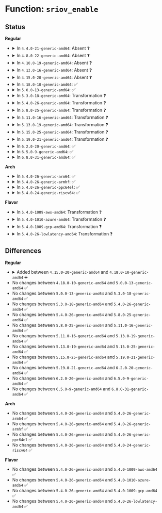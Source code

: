 # Function: <code>sriov_enable</code>

## Status
<b>Regular</b>
<ul>
<li>
<details>
<summary>In <code>4.4.0-21-generic-amd64</code>: Absent ❓</summary>

```json
{
  "name": "sriov_enable",
  "collision_type": "Unique Static",
  "inline_type": "Full",
  "funcs": [
    {
      "addr": 18446744071583392433,
      "name": "sriov_enable",
      "external": false,
      "loc": "drivers/pci/iov.c:238",
      "file": "drivers/pci/iov.c",
      "inline": "not declared, inlined",
      "caller_inline": [
        "drivers/pci/iov.c:pci_enable_sriov"
      ],
      "caller_func": []
    }
  ],
  "symbols": []
}
```
</details>
</li>
<li>
<details>
<summary>In <code>4.8.0-22-generic-amd64</code>: Absent ❓</summary>

```json
{
  "name": "sriov_enable",
  "collision_type": "Unique Static",
  "inline_type": "Full",
  "funcs": [
    {
      "addr": 18446744071583707843,
      "name": "sriov_enable",
      "external": false,
      "loc": "drivers/pci/iov.c:238",
      "file": "drivers/pci/iov.c",
      "inline": "not declared, inlined",
      "caller_inline": [
        "drivers/pci/iov.c:pci_enable_sriov"
      ],
      "caller_func": []
    }
  ],
  "symbols": []
}
```
</details>
</li>
<li>
<details>
<summary>In <code>4.10.0-19-generic-amd64</code>: Absent ❓</summary>

```json
{
  "name": "sriov_enable",
  "collision_type": "Unique Static",
  "inline_type": "Full",
  "funcs": [
    {
      "addr": 18446744071583846179,
      "name": "sriov_enable",
      "external": false,
      "loc": "drivers/pci/iov.c:241",
      "file": "drivers/pci/iov.c",
      "inline": "not declared, inlined",
      "caller_inline": [
        "drivers/pci/iov.c:pci_enable_sriov"
      ],
      "caller_func": []
    }
  ],
  "symbols": []
}
```
</details>
</li>
<li>
<details>
<summary>In <code>4.13.0-16-generic-amd64</code>: Absent ❓</summary>

```json
{
  "name": "sriov_enable",
  "collision_type": "Unique Static",
  "inline_type": "Full",
  "funcs": [
    {
      "addr": 18446744071583887565,
      "name": "sriov_enable",
      "external": false,
      "loc": "drivers/pci/iov.c:234",
      "file": "drivers/pci/iov.c",
      "inline": "not declared, inlined",
      "caller_inline": [
        "drivers/pci/iov.c:pci_enable_sriov"
      ],
      "caller_func": []
    }
  ],
  "symbols": []
}
```
</details>
</li>
<li>
<details>
<summary>In <code>4.15.0-20-generic-amd64</code>: Absent ❓</summary>

```json
{
  "name": "sriov_enable",
  "collision_type": "Unique Static",
  "inline_type": "Full",
  "funcs": [
    {
      "addr": 18446744071584150237,
      "name": "sriov_enable",
      "external": false,
      "loc": "drivers/pci/iov.c:227",
      "file": "drivers/pci/iov.c",
      "inline": "not declared, inlined",
      "caller_inline": [
        "drivers/pci/iov.c:pci_enable_sriov"
      ],
      "caller_func": []
    }
  ],
  "symbols": []
}
```
</details>
</li>
<li>
<details>
<summary>In <code>4.18.0-10-generic-amd64</code>: ✅</summary>

```c
int sriov_enable(struct pci_dev * dev, int nr_virtfn)
```

```json
{
  "name": "sriov_enable",
  "collision_type": "Unique Static",
  "inline_type": "No",
  "funcs": [
    {
      "addr": 18446744071584367184,
      "name": "sriov_enable",
      "external": false,
      "loc": "drivers/pci/iov.c:254",
      "file": "drivers/pci/iov.c",
      "inline": "seen, unknown",
      "caller_inline": [],
      "caller_func": [
        "drivers/pci/iov.c:pci_enable_sriov"
      ]
    }
  ],
  "symbols": [
    {
      "addr": 18446744071584367184,
      "name": "sriov_enable",
      "section": ".text",
      "bind": "STB_LOCAL",
      "size": 1056
    }
  ]
}
```
</details>
</li>
<li>
<details>
<summary>In <code>5.0.0-13-generic-amd64</code>: ✅</summary>

```c
int sriov_enable(struct pci_dev * dev, int nr_virtfn)
```

```json
{
  "name": "sriov_enable",
  "collision_type": "Unique Static",
  "inline_type": "No",
  "funcs": [
    {
      "addr": 18446744071584462320,
      "name": "sriov_enable",
      "external": false,
      "loc": "drivers/pci/iov.c:276",
      "file": "drivers/pci/iov.c",
      "inline": "seen, unknown",
      "caller_inline": [],
      "caller_func": [
        "drivers/pci/iov.c:pci_enable_sriov"
      ]
    }
  ],
  "symbols": [
    {
      "addr": 18446744071584462320,
      "name": "sriov_enable",
      "section": ".text",
      "bind": "STB_LOCAL",
      "size": 1080
    }
  ]
}
```
</details>
</li>
<li>
<details>
<summary>In <code>5.3.0-18-generic-amd64</code>: Transformation ❓</summary>

```c
int sriov_enable(struct pci_dev * dev, int nr_virtfn)
```

```json
{
  "name": "sriov_enable",
  "collision_type": "Unique Static",
  "inline_type": "No",
  "funcs": [
    {
      "addr": 0,
      "name": "sriov_enable",
      "external": false,
      "loc": "drivers/pci/iov.c:274",
      "file": "drivers/pci/iov.c",
      "inline": "seen, unknown",
      "caller_inline": [],
      "caller_func": [
        "drivers/pci/iov.c:pci_enable_sriov"
      ]
    }
  ],
  "symbols": [
    {
      "addr": 18446744071584659728,
      "name": "sriov_enable",
      "section": ".text",
      "bind": "STB_LOCAL",
      "size": 970
    },
    {
      "addr": 18446744071584663280,
      "name": "sriov_enable.cold",
      "section": ".text",
      "bind": "STB_LOCAL",
      "size": 138
    }
  ]
}
```
</details>
</li>
<li>
<details>
<summary>In <code>5.4.0-26-generic-amd64</code>: Transformation ❓</summary>

```c
int sriov_enable(struct pci_dev * dev, int nr_virtfn)
```

```json
{
  "name": "sriov_enable",
  "collision_type": "Unique Static",
  "inline_type": "No",
  "funcs": [
    {
      "addr": 0,
      "name": "sriov_enable",
      "external": false,
      "loc": "drivers/pci/iov.c:440",
      "file": "drivers/pci/iov.c",
      "inline": "seen, unknown",
      "caller_inline": [],
      "caller_func": [
        "drivers/pci/iov.c:pci_enable_sriov"
      ]
    }
  ],
  "symbols": [
    {
      "addr": 18446744071584797888,
      "name": "sriov_enable",
      "section": ".text",
      "bind": "STB_LOCAL",
      "size": 970
    },
    {
      "addr": 18446744071584801551,
      "name": "sriov_enable.cold",
      "section": ".text",
      "bind": "STB_LOCAL",
      "size": 138
    }
  ]
}
```
</details>
</li>
<li>
<details>
<summary>In <code>5.8.0-25-generic-amd64</code>: Transformation ❓</summary>

```c
int sriov_enable(struct pci_dev * dev, int nr_virtfn)
```

```json
{
  "name": "sriov_enable",
  "collision_type": "Unique Static",
  "inline_type": "No",
  "funcs": [
    {
      "addr": 0,
      "name": "sriov_enable",
      "external": false,
      "loc": "drivers/pci/iov.c:459",
      "file": "drivers/pci/iov.c",
      "inline": "seen, unknown",
      "caller_inline": [],
      "caller_func": [
        "drivers/pci/iov.c:pci_enable_sriov"
      ]
    }
  ],
  "symbols": [
    {
      "addr": 18446744071585492192,
      "name": "sriov_enable",
      "section": ".text",
      "bind": "STB_LOCAL",
      "size": 968
    },
    {
      "addr": 18446744071585494523,
      "name": "sriov_enable.cold",
      "section": ".text",
      "bind": "STB_LOCAL",
      "size": 138
    }
  ]
}
```
</details>
</li>
<li>
<details>
<summary>In <code>5.11.0-16-generic-amd64</code>: Transformation ❓</summary>

```c
int sriov_enable(struct pci_dev * dev, int nr_virtfn)
```

```json
{
  "name": "sriov_enable",
  "collision_type": "Unique Static",
  "inline_type": "No",
  "funcs": [
    {
      "addr": 0,
      "name": "sriov_enable",
      "external": false,
      "loc": "drivers/pci/iov.c:460",
      "file": "drivers/pci/iov.c",
      "inline": "seen, unknown",
      "caller_inline": [],
      "caller_func": [
        "drivers/pci/iov.c:pci_enable_sriov"
      ]
    }
  ],
  "symbols": [
    {
      "addr": 18446744071585624736,
      "name": "sriov_enable",
      "section": ".text",
      "bind": "STB_LOCAL",
      "size": 968
    },
    {
      "addr": 18446744071591418924,
      "name": "sriov_enable.cold",
      "section": ".text",
      "bind": "STB_LOCAL",
      "size": 138
    }
  ]
}
```
</details>
</li>
<li>
<details>
<summary>In <code>5.13.0-19-generic-amd64</code>: Transformation ❓</summary>

```c
int sriov_enable(struct pci_dev * dev, int nr_virtfn)
```

```json
{
  "name": "sriov_enable",
  "collision_type": "Unique Static",
  "inline_type": "No",
  "funcs": [
    {
      "addr": 0,
      "name": "sriov_enable",
      "external": false,
      "loc": "drivers/pci/iov.c:550",
      "file": "drivers/pci/iov.c",
      "inline": "seen, unknown",
      "caller_inline": [],
      "caller_func": [
        "drivers/pci/iov.c:pci_enable_sriov"
      ]
    }
  ],
  "symbols": [
    {
      "addr": 18446744071585503312,
      "name": "sriov_enable",
      "section": ".text",
      "bind": "STB_LOCAL",
      "size": 971
    },
    {
      "addr": 18446744071591361333,
      "name": "sriov_enable.cold",
      "section": ".text",
      "bind": "STB_LOCAL",
      "size": 138
    }
  ]
}
```
</details>
</li>
<li>
<details>
<summary>In <code>5.15.0-25-generic-amd64</code>: Transformation ❓</summary>

```c
int sriov_enable(struct pci_dev * dev, int nr_virtfn)
```

```json
{
  "name": "sriov_enable",
  "collision_type": "Unique Static",
  "inline_type": "No",
  "funcs": [
    {
      "addr": 0,
      "name": "sriov_enable",
      "external": false,
      "loc": "drivers/pci/iov.c:557",
      "file": "drivers/pci/iov.c",
      "inline": "seen, unknown",
      "caller_inline": [],
      "caller_func": [
        "drivers/pci/iov.c:pci_enable_sriov"
      ]
    }
  ],
  "symbols": [
    {
      "addr": 18446744071585971024,
      "name": "sriov_enable",
      "section": ".text",
      "bind": "STB_LOCAL",
      "size": 1021
    },
    {
      "addr": 18446744071592390486,
      "name": "sriov_enable.cold",
      "section": ".text",
      "bind": "STB_LOCAL",
      "size": 138
    }
  ]
}
```
</details>
</li>
<li>
<details>
<summary>In <code>5.19.0-21-generic-amd64</code>: Transformation ❓</summary>

```c
int sriov_enable(struct pci_dev * dev, int nr_virtfn)
```

```json
{
  "name": "sriov_enable",
  "collision_type": "Unique Static",
  "inline_type": "No",
  "funcs": [
    {
      "addr": 0,
      "name": "sriov_enable",
      "external": false,
      "loc": "drivers/pci/iov.c:598",
      "file": "drivers/pci/iov.c",
      "inline": "seen, unknown",
      "caller_inline": [],
      "caller_func": [
        "drivers/pci/iov.c:pci_enable_sriov"
      ]
    }
  ],
  "symbols": [
    {
      "addr": 18446744071587176992,
      "name": "sriov_enable",
      "section": ".text",
      "bind": "STB_LOCAL",
      "size": 1010
    },
    {
      "addr": 18446744071594254234,
      "name": "sriov_enable.cold",
      "section": ".text",
      "bind": "STB_LOCAL",
      "size": 108
    }
  ]
}
```
</details>
</li>
<li>
<details>
<summary>In <code>6.2.0-20-generic-amd64</code>: ✅</summary>

```c
int sriov_enable(struct pci_dev * dev, int nr_virtfn)
```

```json
{
  "name": "sriov_enable",
  "collision_type": "Unique Static",
  "inline_type": "No",
  "funcs": [
    {
      "addr": 18446744071588390864,
      "name": "sriov_enable",
      "external": false,
      "loc": "drivers/pci/iov.c:598",
      "file": "drivers/pci/iov.c",
      "inline": "seen, unknown",
      "caller_inline": [],
      "caller_func": [
        "drivers/pci/iov.c:pci_enable_sriov"
      ]
    }
  ],
  "symbols": [
    {
      "addr": 18446744071588390864,
      "name": "sriov_enable",
      "section": ".text",
      "bind": "STB_LOCAL",
      "size": 1106
    }
  ]
}
```
</details>
</li>
<li>
<details>
<summary>In <code>6.5.0-9-generic-amd64</code>: ✅</summary>

```c
int sriov_enable(struct pci_dev * dev, int nr_virtfn)
```

```json
{
  "name": "sriov_enable",
  "collision_type": "Unique Static",
  "inline_type": "No",
  "funcs": [
    {
      "addr": 18446744071588666880,
      "name": "sriov_enable",
      "external": false,
      "loc": "drivers/pci/iov.c:598",
      "file": "drivers/pci/iov.c",
      "inline": "seen, unknown",
      "caller_inline": [],
      "caller_func": [
        "drivers/pci/iov.c:pci_enable_sriov"
      ]
    }
  ],
  "symbols": [
    {
      "addr": 18446744071588666880,
      "name": "sriov_enable",
      "section": ".text",
      "bind": "STB_LOCAL",
      "size": 1078
    }
  ]
}
```
</details>
</li>
<li>
<details>
<summary>In <code>6.8.0-31-generic-amd64</code>: ✅</summary>

```c
int sriov_enable(struct pci_dev * dev, int nr_virtfn)
```

```json
{
  "name": "sriov_enable",
  "collision_type": "Unique Static",
  "inline_type": "No",
  "funcs": [
    {
      "addr": 18446744071588967520,
      "name": "sriov_enable",
      "external": false,
      "loc": "drivers/pci/iov.c:597",
      "file": "drivers/pci/iov.c",
      "inline": "seen, unknown",
      "caller_inline": [],
      "caller_func": [
        "drivers/pci/iov.c:pci_enable_sriov"
      ]
    }
  ],
  "symbols": [
    {
      "addr": 18446744071588967520,
      "name": "sriov_enable",
      "section": ".text",
      "bind": "STB_LOCAL",
      "size": 1078
    }
  ]
}
```
</details>
</li>
</ul>
<b>Arch</b>
<ul>
<li>
<details>
<summary>In <code>5.4.0-26-generic-arm64</code>: ✅</summary>

```c
int sriov_enable(struct pci_dev * dev, int nr_virtfn)
```

```json
{
  "name": "sriov_enable",
  "collision_type": "Unique Static",
  "inline_type": "No",
  "funcs": [
    {
      "addr": 18446603336497066824,
      "name": "sriov_enable",
      "external": false,
      "loc": "drivers/pci/iov.c:440",
      "file": "drivers/pci/iov.c",
      "inline": "seen, unknown",
      "caller_inline": [],
      "caller_func": [
        "drivers/pci/iov.c:pci_enable_sriov"
      ]
    }
  ],
  "symbols": [
    {
      "addr": 18446603336497066824,
      "name": "sriov_enable",
      "section": ".text",
      "bind": "STB_LOCAL",
      "size": 1072
    }
  ]
}
```
</details>
</li>
<li>
<details>
<summary>In <code>5.4.0-26-generic-armhf</code>: ✅</summary>

```c
int sriov_enable(struct pci_dev * dev, int nr_virtfn)
```

```json
{
  "name": "sriov_enable",
  "collision_type": "Unique Static",
  "inline_type": "No",
  "funcs": [
    {
      "addr": 3230276304,
      "name": "sriov_enable",
      "external": false,
      "loc": "drivers/pci/iov.c:440",
      "file": "drivers/pci/iov.c",
      "inline": "seen, unknown",
      "caller_inline": [],
      "caller_func": [
        "drivers/pci/iov.c:pci_enable_sriov"
      ]
    }
  ],
  "symbols": [
    {
      "addr": 3230276304,
      "name": "sriov_enable",
      "section": ".text",
      "bind": "STB_LOCAL",
      "size": 1032
    }
  ]
}
```
</details>
</li>
<li>
<details>
<summary>In <code>5.4.0-26-generic-ppc64el</code>: ✅</summary>

```c
int sriov_enable(struct pci_dev * dev, int nr_virtfn)
```

```json
{
  "name": "sriov_enable",
  "collision_type": "Unique Static",
  "inline_type": "No",
  "funcs": [
    {
      "addr": 13835058055291109024,
      "name": "sriov_enable",
      "external": false,
      "loc": "drivers/pci/iov.c:440",
      "file": "drivers/pci/iov.c",
      "inline": "seen, unknown",
      "caller_inline": [],
      "caller_func": [
        "drivers/pci/iov.c:pci_enable_sriov"
      ]
    }
  ],
  "symbols": [
    {
      "addr": 13835058055291109024,
      "name": "sriov_enable",
      "section": ".text",
      "bind": "STB_LOCAL",
      "size": 1456
    }
  ]
}
```
</details>
</li>
<li>
<details>
<summary>In <code>5.4.0-24-generic-riscv64</code>: ✅</summary>

```c
int sriov_enable(struct pci_dev * dev, int nr_virtfn)
```

```json
{
  "name": "sriov_enable",
  "collision_type": "Unique Static",
  "inline_type": "No",
  "funcs": [
    {
      "addr": 18446743936275711524,
      "name": "sriov_enable",
      "external": false,
      "loc": "drivers/pci/iov.c:440",
      "file": "drivers/pci/iov.c",
      "inline": "seen, unknown",
      "caller_inline": [],
      "caller_func": [
        "drivers/pci/iov.c:pci_enable_sriov"
      ]
    }
  ],
  "symbols": [
    {
      "addr": 18446743936275711524,
      "name": "sriov_enable",
      "section": ".text",
      "bind": "STB_LOCAL",
      "size": 928
    }
  ]
}
```
</details>
</li>
</ul>
<b>Flavor</b>
<ul>
<li>
<details>
<summary>In <code>5.4.0-1009-aws-amd64</code>: Transformation ❓</summary>

```c
int sriov_enable(struct pci_dev * dev, int nr_virtfn)
```

```json
{
  "name": "sriov_enable",
  "collision_type": "Unique Static",
  "inline_type": "No",
  "funcs": [
    {
      "addr": 0,
      "name": "sriov_enable",
      "external": false,
      "loc": "drivers/pci/iov.c:440",
      "file": "drivers/pci/iov.c",
      "inline": "seen, unknown",
      "caller_inline": [],
      "caller_func": [
        "drivers/pci/iov.c:pci_enable_sriov"
      ]
    }
  ],
  "symbols": [
    {
      "addr": 18446744071584746640,
      "name": "sriov_enable",
      "section": ".text",
      "bind": "STB_LOCAL",
      "size": 970
    },
    {
      "addr": 18446744071584750287,
      "name": "sriov_enable.cold",
      "section": ".text",
      "bind": "STB_LOCAL",
      "size": 138
    }
  ]
}
```
</details>
</li>
<li>
<details>
<summary>In <code>5.4.0-1010-azure-amd64</code>: Transformation ❓</summary>

```c
int sriov_enable(struct pci_dev * dev, int nr_virtfn)
```

```json
{
  "name": "sriov_enable",
  "collision_type": "Unique Static",
  "inline_type": "No",
  "funcs": [
    {
      "addr": 0,
      "name": "sriov_enable",
      "external": false,
      "loc": "drivers/pci/iov.c:440",
      "file": "drivers/pci/iov.c",
      "inline": "seen, unknown",
      "caller_inline": [],
      "caller_func": [
        "drivers/pci/iov.c:pci_enable_sriov"
      ]
    }
  ],
  "symbols": [
    {
      "addr": 18446744071584677408,
      "name": "sriov_enable",
      "section": ".text",
      "bind": "STB_LOCAL",
      "size": 970
    },
    {
      "addr": 18446744071584681071,
      "name": "sriov_enable.cold",
      "section": ".text",
      "bind": "STB_LOCAL",
      "size": 138
    }
  ]
}
```
</details>
</li>
<li>
<details>
<summary>In <code>5.4.0-1009-gcp-amd64</code>: Transformation ❓</summary>

```c
int sriov_enable(struct pci_dev * dev, int nr_virtfn)
```

```json
{
  "name": "sriov_enable",
  "collision_type": "Unique Static",
  "inline_type": "No",
  "funcs": [
    {
      "addr": 0,
      "name": "sriov_enable",
      "external": false,
      "loc": "drivers/pci/iov.c:440",
      "file": "drivers/pci/iov.c",
      "inline": "seen, unknown",
      "caller_inline": [],
      "caller_func": [
        "drivers/pci/iov.c:pci_enable_sriov"
      ]
    }
  ],
  "symbols": [
    {
      "addr": 18446744071584748048,
      "name": "sriov_enable",
      "section": ".text",
      "bind": "STB_LOCAL",
      "size": 970
    },
    {
      "addr": 18446744071584751711,
      "name": "sriov_enable.cold",
      "section": ".text",
      "bind": "STB_LOCAL",
      "size": 138
    }
  ]
}
```
</details>
</li>
<li>
<details>
<summary>In <code>5.4.0-26-lowlatency-amd64</code>: Transformation ❓</summary>

```c
int sriov_enable(struct pci_dev * dev, int nr_virtfn)
```

```json
{
  "name": "sriov_enable",
  "collision_type": "Unique Static",
  "inline_type": "No",
  "funcs": [
    {
      "addr": 0,
      "name": "sriov_enable",
      "external": false,
      "loc": "drivers/pci/iov.c:440",
      "file": "drivers/pci/iov.c",
      "inline": "seen, unknown",
      "caller_inline": [],
      "caller_func": [
        "drivers/pci/iov.c:pci_enable_sriov"
      ]
    }
  ],
  "symbols": [
    {
      "addr": 18446744071584855616,
      "name": "sriov_enable",
      "section": ".text",
      "bind": "STB_LOCAL",
      "size": 970
    },
    {
      "addr": 18446744071584859231,
      "name": "sriov_enable.cold",
      "section": ".text",
      "bind": "STB_LOCAL",
      "size": 138
    }
  ]
}
```
</details>
</li>
</ul>

## Differences
<b>Regular</b>
<ul>
<li>
<details>
<summary>Added between <code>4.15.0-20-generic-amd64</code> and <code>4.18.0-10-generic-amd64</code> ➕</summary>

```c
int sriov_enable(struct pci_dev * dev, int nr_virtfn)
```
</details>
</li>
<li>
No changes between <code>4.18.0-10-generic-amd64</code> and <code>5.0.0-13-generic-amd64</code> ✅
</li>
<li>
No changes between <code>5.0.0-13-generic-amd64</code> and <code>5.3.0-18-generic-amd64</code> ✅
</li>
<li>
No changes between <code>5.3.0-18-generic-amd64</code> and <code>5.4.0-26-generic-amd64</code> ✅
</li>
<li>
No changes between <code>5.4.0-26-generic-amd64</code> and <code>5.8.0-25-generic-amd64</code> ✅
</li>
<li>
No changes between <code>5.8.0-25-generic-amd64</code> and <code>5.11.0-16-generic-amd64</code> ✅
</li>
<li>
No changes between <code>5.11.0-16-generic-amd64</code> and <code>5.13.0-19-generic-amd64</code> ✅
</li>
<li>
No changes between <code>5.13.0-19-generic-amd64</code> and <code>5.15.0-25-generic-amd64</code> ✅
</li>
<li>
No changes between <code>5.15.0-25-generic-amd64</code> and <code>5.19.0-21-generic-amd64</code> ✅
</li>
<li>
No changes between <code>5.19.0-21-generic-amd64</code> and <code>6.2.0-20-generic-amd64</code> ✅
</li>
<li>
No changes between <code>6.2.0-20-generic-amd64</code> and <code>6.5.0-9-generic-amd64</code> ✅
</li>
<li>
No changes between <code>6.5.0-9-generic-amd64</code> and <code>6.8.0-31-generic-amd64</code> ✅
</li>
</ul>
<b>Arch</b>
<ul>
<li>
No changes between <code>5.4.0-26-generic-amd64</code> and <code>5.4.0-26-generic-arm64</code> ✅
</li>
<li>
No changes between <code>5.4.0-26-generic-amd64</code> and <code>5.4.0-26-generic-armhf</code> ✅
</li>
<li>
No changes between <code>5.4.0-26-generic-amd64</code> and <code>5.4.0-26-generic-ppc64el</code> ✅
</li>
<li>
No changes between <code>5.4.0-26-generic-amd64</code> and <code>5.4.0-24-generic-riscv64</code> ✅
</li>
</ul>
<b>Flavor</b>
<ul>
<li>
No changes between <code>5.4.0-26-generic-amd64</code> and <code>5.4.0-1009-aws-amd64</code> ✅
</li>
<li>
No changes between <code>5.4.0-26-generic-amd64</code> and <code>5.4.0-1010-azure-amd64</code> ✅
</li>
<li>
No changes between <code>5.4.0-26-generic-amd64</code> and <code>5.4.0-1009-gcp-amd64</code> ✅
</li>
<li>
No changes between <code>5.4.0-26-generic-amd64</code> and <code>5.4.0-26-lowlatency-amd64</code> ✅
</li>
</ul>
